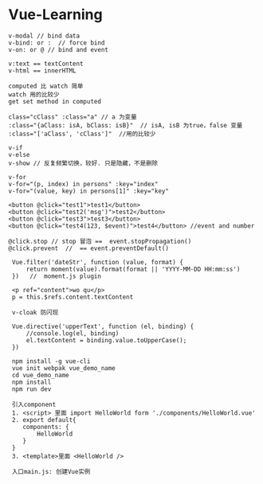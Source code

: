 # Vue-Learning
    
    v-modal // bind data
    v-bind: or :  // force bind
    v-on: or @ // bind and event
    
    v:text == textContent
    v-html == innerHTML

    computed 比 watch 简单
    watch 用的比较少
    get set method in computed

    class="cClass" :class="a" // a 为变量
    :class="{aClass: isA, bClass: isB}"  // isA, isB 为true，false 变量
    :class="['aClass', 'cClass']"  //用的比较少
    
    v-if
    v-else 
    v-show // 反复频繁切换，较好. 只是隐藏，不是删除
    
    v-for
    v-for="(p, index) in persons" :key="index"
    v-for="(value, key) in persons[1]" :key="key"

    <button @click="test1">test1</button>
    <button @click="test2('msg')">test2</button>
    <button @click="test3">test3</button>
    <button @click="test4(123, $event)">test4</button> //event and number
    
    @click.stop // stop 冒泡 ==  event.stopPropagation()
    @click.prevent  //  == event.preventDefault()

     Vue.filter('dateStr', function (value, format) {
         return moment(value).format(format || 'YYYY-MM-DD HH:mm:ss')
     })   //  moment.js plugin
     
     <p ref="content">wo qu</p>
     p = this.$refs.content.textContent
     
     v-cloak 防闪现
     
     Vue.directive('upperText', function (el, binding) {
         //console.log(el, binding)
         el.textContent = binding.value.toUpperCase();
     })
     
     npm install -g vue-cli
     vue init webpak vue_demo_name
     cd vue_demo_name
     npm install
     npm run dev
     
     引入component
     1. <script> 里面 import HelloWorld form './components/HelloWorld.vue'
     2. export default{
        components: {
            HelloWorld
        }
     }
     3. <template>里面 <HelloWorld />
     
     入口main.js: 创建Vue实例
     
     
